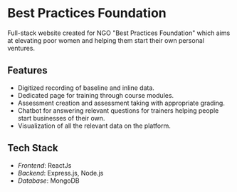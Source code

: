 # Best Practices Foundation

Full-stack website created for NGO "Best Practices Foundation" which aims at elevating poor women and helping them start their own personal ventures.

## Features
- Digitized recording of baseline and inline data.
- Dedicated page for training through course modules.
- Assessment creation and assessment taking with appropriate grading.
- Chatbot for answering relevant questions for trainers helping people start businesses of their own.
- Visualization of all the relevant data on the platform.

## Tech Stack
- *Frontend*: ReactJs
- *Backend*: Express.js, Node.js
- *Database*: MongoDB
